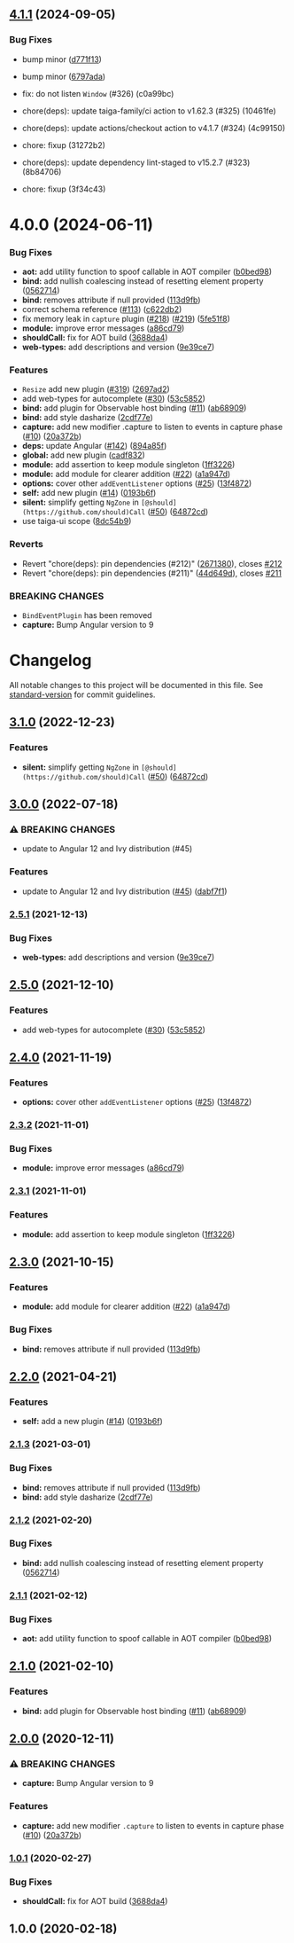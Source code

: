 ## [4.1.1](https://github.com/taiga-family/ng-event-plugins/compare/v4.0.1...vnull) (2024-09-05)

### Bug Fixes

- bump minor
  ([d771f13](https://github.com/taiga-family/ng-event-plugins/commit/d771f133c939ddf7737472f246afdeff53adab10))
- bump minor
  ([6797ada](https://github.com/taiga-family/ng-event-plugins/commit/6797ada613576ba7e453660c47252706e6734942))

- fix: do not listen `Window` (#326) (c0a99bc)
- chore(deps): update taiga-family/ci action to v1.62.3 (#325) (10461fe)
- chore(deps): update actions/checkout action to v4.1.7 (#324) (4c99150)
- chore: fixup (31272b2)
- chore(deps): update dependency lint-staged to v15.2.7 (#323) (8b84706)
- chore: fixup (3f34c43)

# 4.0.0 (2024-06-11)

### Bug Fixes

- **aot:** add utility function to spoof callable in AOT compiler
  ([b0bed98](https://github.com/taiga-family/ng-event-plugins/commit/b0bed9801f43e5651283bca0817ec899cac7fd4b))
- **bind:** add nullish coalescing instead of resetting element property
  ([0562714](https://github.com/taiga-family/ng-event-plugins/commit/0562714e1fbbb6df84c8c8121e7fb54e32817779))
- **bind:** removes attribute if null provided
  ([113d9fb](https://github.com/taiga-family/ng-event-plugins/commit/113d9fb4e9ee969dc970a88efbace6ffcdab70af))
- correct schema reference ([#113](https://github.com/taiga-family/ng-event-plugins/issues/113))
  ([c622db2](https://github.com/taiga-family/ng-event-plugins/commit/c622db2b78993cf71534090561205631d1d6a008))
- fix memory leak in `capture` plugin ([#218](https://github.com/taiga-family/ng-event-plugins/issues/218))
  ([#219](https://github.com/taiga-family/ng-event-plugins/issues/219))
  ([5fe51f8](https://github.com/taiga-family/ng-event-plugins/commit/5fe51f8579ac8ea0e250527976ea5fc5531ed52d))
- **module:** improve error messages
  ([a86cd79](https://github.com/taiga-family/ng-event-plugins/commit/a86cd79a65c6aa632361bfea842ac80de1d9307b))
- **shouldCall:** fix for AOT build
  ([3688da4](https://github.com/taiga-family/ng-event-plugins/commit/3688da445a9d9792d7d4b2fe70c956099901e933))
- **web-types:** add descriptions and version
  ([9e39ce7](https://github.com/taiga-family/ng-event-plugins/commit/9e39ce77d5d33798e083b9c0176ecded9b46d13e))

### Features

- `Resize` add new plugin ([#319](https://github.com/taiga-family/ng-event-plugins/issues/319))
  ([2697ad2](https://github.com/taiga-family/ng-event-plugins/commit/2697ad2f8d815209a1f1a1535efbd139b8da2c28))
- add web-types for autocomplete ([#30](https://github.com/taiga-family/ng-event-plugins/issues/30))
  ([53c5852](https://github.com/taiga-family/ng-event-plugins/commit/53c58520fa0521dd658125211efd38c1ebe747d4))
- **bind:** add plugin for Observable host binding ([#11](https://github.com/taiga-family/ng-event-plugins/issues/11))
  ([ab68909](https://github.com/taiga-family/ng-event-plugins/commit/ab68909b583960f8991e3ea6673aa1a9b57dc5bf))
- **bind:** add style dasharize
  ([2cdf77e](https://github.com/taiga-family/ng-event-plugins/commit/2cdf77ea7fa73d98ef3ef9d11766330ef7e0be48))
- **capture:** add new modifier .capture to listen to events in capture phase
  ([#10](https://github.com/taiga-family/ng-event-plugins/issues/10))
  ([20a372b](https://github.com/taiga-family/ng-event-plugins/commit/20a372b1df077787e15cdb2b6806c842f6445978))
- **deps:** update Angular ([#142](https://github.com/taiga-family/ng-event-plugins/issues/142))
  ([894a85f](https://github.com/taiga-family/ng-event-plugins/commit/894a85fdfd69fd4771f493e6512dc2903972e5c0))
- **global:** add new plugin
  ([cadf832](https://github.com/taiga-family/ng-event-plugins/commit/cadf832c34592443bc6f16884078e5eddd6083fc))
- **module:** add assertion to keep module singleton
  ([1ff3226](https://github.com/taiga-family/ng-event-plugins/commit/1ff3226bb9f4667c39bd4b28844ab995b8f744e3))
- **module:** add module for clearer addition ([#22](https://github.com/taiga-family/ng-event-plugins/issues/22))
  ([a1a947d](https://github.com/taiga-family/ng-event-plugins/commit/a1a947d6a9970b716fb08cc5848466fabf4b6cce))
- **options:** cover other `addEventListener` options
  ([#25](https://github.com/taiga-family/ng-event-plugins/issues/25))
  ([13f4872](https://github.com/taiga-family/ng-event-plugins/commit/13f487298ee9715314a0f5afe178f35bb353bbb6))
- **self:** add new plugin ([#14](https://github.com/taiga-family/ng-event-plugins/issues/14))
  ([0193b6f](https://github.com/taiga-family/ng-event-plugins/commit/0193b6ff1efe9b85dcb0a748e65f5cc4a5ca8d63))
- **silent:** simplify getting `NgZone` in `[@should](https://github.com/should)Call`
  ([#50](https://github.com/taiga-family/ng-event-plugins/issues/50))
  ([64872cd](https://github.com/taiga-family/ng-event-plugins/commit/64872cd10145173d5121efbd1abf8d57363292b8))
- use taiga-ui scope
  ([8dc54b9](https://github.com/taiga-family/ng-event-plugins/commit/8dc54b9ec39b20e9d7947628c4a916215e8e7574))

### Reverts

- Revert "chore(deps): pin dependencies (#212)"
  ([2671380](https://github.com/taiga-family/ng-event-plugins/commit/26713803c354062b17925714506975667fae817c)), closes
  [#212](https://github.com/taiga-family/ng-event-plugins/issues/212)
- Revert "chore(deps): pin dependencies (#211)"
  ([44d649d](https://github.com/taiga-family/ng-event-plugins/commit/44d649d04ef3e3d90acf628ddd45b89164c3f27b)), closes
  [#211](https://github.com/taiga-family/ng-event-plugins/issues/211)

### BREAKING CHANGES

- `BindEventPlugin` has been removed
- **capture:** Bump Angular version to 9

# Changelog

All notable changes to this project will be documented in this file. See
[standard-version](https://github.com/conventional-changelog/standard-version) for commit guidelines.

## [3.1.0](https://github.com/TinkoffCreditSystems/ng-event-plugins/compare/v3.0.0...v3.1.0) (2022-12-23)

### Features

- **silent:** simplify getting `NgZone` in `[@should](https://github.com/should)Call`
  ([#50](https://github.com/TinkoffCreditSystems/ng-event-plugins/issues/50))
  ([64872cd](https://github.com/TinkoffCreditSystems/ng-event-plugins/commit/64872cd10145173d5121efbd1abf8d57363292b8))

## [3.0.0](https://github.com/TinkoffCreditSystems/ng-event-plugins/compare/v2.5.1...v3.0.0) (2022-07-18)

### ⚠ BREAKING CHANGES

- update to Angular 12 and Ivy distribution (#45)

### Features

- update to Angular 12 and Ivy distribution ([#45](https://github.com/TinkoffCreditSystems/ng-event-plugins/issues/45))
  ([dabf7f1](https://github.com/TinkoffCreditSystems/ng-event-plugins/commit/dabf7f1a7e7532dfd0b404ef3565580515240e20))

### [2.5.1](https://github.com/TinkoffCreditSystems/ng-event-plugins/compare/v2.5.0...v2.5.1) (2021-12-13)

### Bug Fixes

- **web-types:** add descriptions and version
  ([9e39ce7](https://github.com/TinkoffCreditSystems/ng-event-plugins/commit/9e39ce77d5d33798e083b9c0176ecded9b46d13e))

## [2.5.0](https://github.com/TinkoffCreditSystems/ng-event-plugins/compare/v2.4.0...v2.5.0) (2021-12-10)

### Features

- add web-types for autocomplete ([#30](https://github.com/TinkoffCreditSystems/ng-event-plugins/issues/30))
  ([53c5852](https://github.com/TinkoffCreditSystems/ng-event-plugins/commit/53c58520fa0521dd658125211efd38c1ebe747d4))

## [2.4.0](https://github.com/TinkoffCreditSystems/ng-event-plugins/compare/v2.3.2...v2.4.0) (2021-11-19)

### Features

- **options:** cover other `addEventListener` options
  ([#25](https://github.com/TinkoffCreditSystems/ng-event-plugins/issues/25))
  ([13f4872](https://github.com/TinkoffCreditSystems/ng-event-plugins/commit/13f487298ee9715314a0f5afe178f35bb353bbb6))

### [2.3.2](https://github.com/TinkoffCreditSystems/ng-event-plugins/compare/v2.3.1...v2.3.2) (2021-11-01)

### Bug Fixes

- **module:** improve error messages
  ([a86cd79](https://github.com/TinkoffCreditSystems/ng-event-plugins/commit/a86cd79a65c6aa632361bfea842ac80de1d9307b))

### [2.3.1](https://github.com/TinkoffCreditSystems/ng-event-plugins/compare/v2.3.0...v2.3.1) (2021-11-01)

### Features

- **module:** add assertion to keep module singleton
  ([1ff3226](https://github.com/TinkoffCreditSystems/ng-event-plugins/commit/1ff3226bb9f4667c39bd4b28844ab995b8f744e3))

## [2.3.0](https://github.com/TinkoffCreditSystems/ng-event-plugins/compare/v2.1.2...v2.3.0) (2021-10-15)

### Features

- **module:** add module for clearer addition
  ([#22](https://github.com/TinkoffCreditSystems/ng-event-plugins/issues/22))
  ([a1a947d](https://github.com/TinkoffCreditSystems/ng-event-plugins/commit/a1a947d6a9970b716fb08cc5848466fabf4b6cce))

### Bug Fixes

- **bind:** removes attribute if null provided
  ([113d9fb](https://github.com/TinkoffCreditSystems/ng-event-plugins/commit/113d9fb4e9ee969dc970a88efbace6ffcdab70af))

## [2.2.0](https://github.com/TinkoffCreditSystems/ng-event-plugins/compare/v2.1.2...v2.2.0) (2021-04-21)

### Features

- **self:** add a new plugin ([#14](https://github.com/TinkoffCreditSystems/ng-event-plugins/issues/14))
  ([0193b6f](https://github.com/TinkoffCreditSystems/ng-event-plugins/commit/0193b6ff1efe9b85dcb0a748e65f5cc4a5ca8d63))

### [2.1.3](https://github.com/TinkoffCreditSystems/ng-event-plugins/compare/v2.1.2...v2.1.3) (2021-03-01)

### Bug Fixes

- **bind:** removes attribute if null provided
  ([113d9fb](https://github.com/TinkoffCreditSystems/ng-event-plugins/commit/113d9fb4e9ee969dc970a88efbace6ffcdab70af))
- **bind:** add style dasharize
  ([2cdf77e](https://github.com/TinkoffCreditSystems/ng-event-plugins/commit/2cdf77ea7fa73d98ef3ef9d11766330ef7e0be48))

### [2.1.2](https://github.com/TinkoffCreditSystems/ng-event-plugins/compare/v2.1.1...v2.1.2) (2021-02-20)

### Bug Fixes

- **bind:** add nullish coalescing instead of resetting element property
  ([0562714](https://github.com/TinkoffCreditSystems/ng-event-plugins/commit/0562714e1fbbb6df84c8c8121e7fb54e32817779))

### [2.1.1](https://github.com/TinkoffCreditSystems/ng-event-plugins/compare/v2.1.0...v2.1.1) (2021-02-12)

### Bug Fixes

- **aot:** add utility function to spoof callable in AOT compiler
  ([b0bed98](https://github.com/TinkoffCreditSystems/ng-event-plugins/commit/b0bed9801f43e5651283bca0817ec899cac7fd4b))

## [2.1.0](https://github.com/TinkoffCreditSystems/ng-event-plugins/compare/v2.0.0...v2.1.0) (2021-02-10)

### Features

- **bind:** add plugin for Observable host binding
  ([#11](https://github.com/TinkoffCreditSystems/ng-event-plugins/issues/11))
  ([ab68909](https://github.com/TinkoffCreditSystems/ng-event-plugins/commit/ab68909b583960f8991e3ea6673aa1a9b57dc5bf))

## [2.0.0](https://github.com/TinkoffCreditSystems/ng-event-plugins/compare/v1.0.1...v2.0.0) (2020-12-11)

### ⚠ BREAKING CHANGES

- **capture:** Bump Angular version to 9

### Features

- **capture:** add new modifier `.capture` to listen to events in capture phase
  ([#10](https://github.com/TinkoffCreditSystems/ng-event-plugins/issues/10))
  ([20a372b](https://github.com/TinkoffCreditSystems/ng-event-plugins/commit/20a372b1df077787e15cdb2b6806c842f6445978))

### [1.0.1](https://github.com/TinkoffCreditSystems/ng-event-plugins/compare/v1.0.0...v1.0.1) (2020-02-27)

### Bug Fixes

- **shouldCall:** fix for AOT build ([3688da4](https://github.com/TinkoffCreditSystems/ng-event-plugins/commit/3688da4))

## 1.0.0 (2020-02-18)
